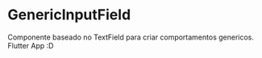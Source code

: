 # GenericInputField
Componente baseado no TextField para criar comportamentos genericos. Flutter App :D
